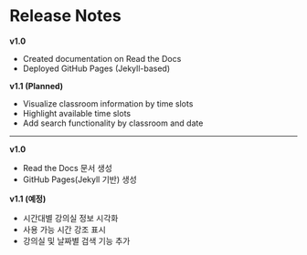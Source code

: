 # Release Notes

**v1.0**

- Created documentation on Read the Docs
- Deployed GitHub Pages (Jekyll-based)

**v1.1 (Planned)**

- Visualize classroom information by time slots
- Highlight available time slots
- Add search functionality by classroom and date

---

**v1.0**

- Read the Docs 문서 생성
- GitHub Pages(Jekyll 기반) 생성

**v1.1 (예정)**

- 시간대별 강의실 정보 시각화
- 사용 가능 시간 강조 표시
- 강의실 및 날짜별 검색 기능 추가
